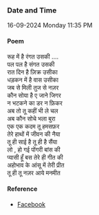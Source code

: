 ### Date and Time

16-09-2024 Monday 11:35 PM

#### Poem

रूह में है रंगत उसकी .... <br />
पल पल है संगत उसकी  <br />
रात दिन है ज़िक्र उसीका <br />
धड़कन में है वास उसीका <br />
जब से मिली तुज से नज़र <br />
कौन सोया है ए जाने जिगर <br />
न भटकने का डर न फ़िकर <br />
अब तो तू कहीं भी ले चल <br />
अब कौन सोचे भला बुरा <br />
एक एक कदम तू हमसफ़र <br />
तेरे हाथों में जीवन की नैया <br />
तू ही साई है तू ही है सैंया <br />
लो , हो गई पोंगरी बांस की <br />
प्यासी हूँ बस तेरे ही गीत की <br />
अहोभाव के आंसू में तेरी प्रीत <br />
तू ही तू नज़र आये मनमीत

#### Reference

* [Facebook](https://www.facebook.com/teertha.yoga1/posts/pfbid0VFMyhtKyDy74XKk6URh2HZZHqpUdSamtbM4xanvoJZgJQyqmhsYwFzrhjnT4q3Fxl)
